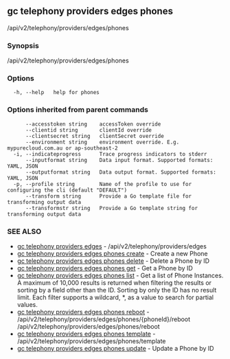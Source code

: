 ## gc telephony providers edges phones

/api/v2/telephony/providers/edges/phones

### Synopsis

/api/v2/telephony/providers/edges/phones

### Options

```
  -h, --help   help for phones
```

### Options inherited from parent commands

```
      --accesstoken string    accessToken override
      --clientid string       clientId override
      --clientsecret string   clientSecret override
      --environment string    environment override. E.g. mypurecloud.com.au or ap-southeast-2
  -i, --indicateprogress      Trace progress indicators to stderr
      --inputformat string    Data input format. Supported formats: YAML, JSON
      --outputformat string   Data output format. Supported formats: YAML, JSON
  -p, --profile string        Name of the profile to use for configuring the cli (default "DEFAULT")
      --transform string      Provide a Go template file for transforming output data
      --transformstr string   Provide a Go template string for transforming output data
```

### SEE ALSO

* [gc telephony providers edges](gc_telephony_providers_edges.html)	 - /api/v2/telephony/providers/edges
* [gc telephony providers edges phones create](gc_telephony_providers_edges_phones_create.html)	 - Create a new Phone
* [gc telephony providers edges phones delete](gc_telephony_providers_edges_phones_delete.html)	 - Delete a Phone by ID
* [gc telephony providers edges phones get](gc_telephony_providers_edges_phones_get.html)	 - Get a Phone by ID
* [gc telephony providers edges phones list](gc_telephony_providers_edges_phones_list.html)	 - Get a list of Phone Instances. A maximum of 10,000 results is returned when filtering the results or sorting by a field other than the ID. Sorting by only the ID has no result limit. Each filter supports a wildcard, *, as a value to search for partial values.
* [gc telephony providers edges phones reboot](gc_telephony_providers_edges_phones_reboot.html)	 - /api/v2/telephony/providers/edges/phones/{phoneId}/reboot /api/v2/telephony/providers/edges/phones/reboot
* [gc telephony providers edges phones template](gc_telephony_providers_edges_phones_template.html)	 - /api/v2/telephony/providers/edges/phones/template
* [gc telephony providers edges phones update](gc_telephony_providers_edges_phones_update.html)	 - Update a Phone by ID


